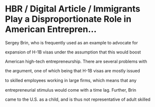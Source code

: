 # HBR / Digital Article / Immigrants Play a Disproportionate Role in American Entrepren…

Sergey Brin, who is frequently used as an example to advocate for

expansion of H-1B visas under the assumption that this would boost

American high-tech entrepreneurship. There are several problems with

the argument, one of which being that H-1B visas are mostly issued

to skilled employees working in large ﬁrms, which means that any

entrepreneurial stimulus would come with a time lag. Further, Brin

came to the U.S. as a child, and is thus not representative of adult skilled